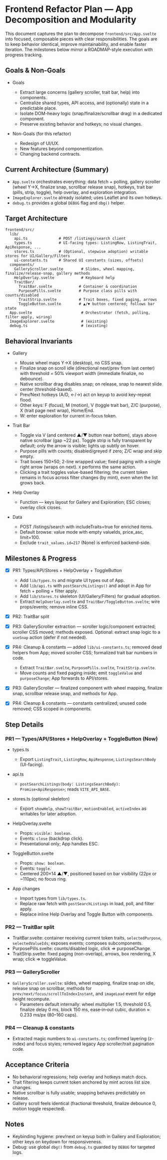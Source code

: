 # Frontend Refactor Plan — App Decomposition and Modularity

This document captures the plan to decompose `frontend/src/App.svelte` into focused, composable pieces with clear responsibilities. The goals are to keep behavior identical, improve maintainability, and enable faster iteration. The milestones below mirror a ROADMAP-style execution with progress tracking.

## Goals & Non-Goals

- Goals
  - Extract large concerns (gallery scroller, trait bar, help) into components.
  - Centralize shared types, API access, and (optionally) state in a predictable place.
  - Isolate DOM-heavy logic (snap/finalize/scrollbar drag) in a dedicated component.
  - Preserve existing behavior and hotkeys; no visual changes.

- Non-Goals (for this refactor)
  - Redesign of UI/UX.
  - New features beyond componentization.
  - Changing backend contracts.

## Current Architecture (Summary)

- `App.svelte` orchestrates everything: data fetch + polling, gallery scroller (wheel Y→X, finalize snap, scrollbar release snap), hotkeys, trait bar (pills, strip, toggle), help overlay, and exploration integration.
- `ImageExplorer.svelte` already isolated; uses Leaflet and its own hotkeys.
- `debug.ts` provides a global `DEBUG` flag and `dbg()` helper.

## Target Architecture

```
frontend/src/
  lib/
    api.ts              # POST /listings/search client
    types.ts            # UI-facing types: ListingRow, ListingTrait, ApiResponse, ...
    stores.ts           # (Optional, stepwise adoption) writable stores for UI/Gallery/Filters
    ui-constants.ts     # Shared UI constants (sizes, offsets)
  components/
    GalleryScroller.svelte        # Slides, wheel mapping, finalize/release-snap, gallery methods
    HelpOverlay.svelte            # Keyboard help
    TraitBar/
      TraitBar.svelte            # Container & coordination
      PurposePills.svelte        # Purpose class pills with counts/disabled
      TraitStrip.svelte          # Trait boxes, fixed paging, arrows
      ToggleButton.svelte        # ▲/▼ button centered; follows bar state
  App.svelte                      # Orchestrator (fetch, polling, filter apply, wiring)
  ImageExplorer.svelte            # (existing)
  debug.ts                        # (existing)
```

## Behavioral Invariants

- Gallery
  - Mouse wheel maps Y→X (desktop), no CSS snap.
  - Finalize snap on scroll idle (directional next/prev from last center) with threshold = 50% viewport width (immediate finalize, no debounce).
  - Native scrollbar drag disables snap; on release, snap to nearest slide center (threshold-based).
  - Prev/Next hotkeys (A/D, ←/→) act on keyup to avoid key-repeat flood.
  - Other keys: F (focus), M (motion), V (toggle trait bar), Z/C (purpose), X (trait page next wrap), Home/End.
  - W: enter exploration for current in-focus token.

- Trait Bar
  - Toggle via V (and centered ▲/▼ button near bottom), stays above native scrollbar (gap ~22 px). Toggle strip is fully transparent by default; only the arrow is visible; lights up subtly on hover.
  - Purpose pills with counts; disabled/greyed if zero; Z/C wrap and skip empty.
  - Trait boxes 150×50; 2-line wrapped value; fixed paging with a single right arrow (wraps on next). `X` performs the same action.
  - Clicking a trait toggles value-based filtering; the current token remains in focus across filter changes (by mint), even when the list grows back.

- Help Overlay
  - Function — keys layout for Gallery and Exploration; ESC closes; overlay click closes.

- Data
  - POST /listings/search with includeTraits=true for enriched items.
  - Default browse: value mode with empty valueIds, price_asc, limit=100.
  - Exclude `trait_values.id=217` (None) is enforced backend-side.

## Milestones & Progress

- [x] PR1: Types/API/Stores + HelpOverlay + ToggleButton
  - Add `lib/types.ts` and migrate UI types out of App.
  - Add `lib/api.ts` with `postSearchListings()` and adopt in App for fetch + polling + filter apply.
  - Add `lib/stores.ts` skeleton (UI/Gallery/Filters) for gradual adoption.
  - Extract `HelpOverlay.svelte` and `TraitBar/ToggleButton.svelte`; wire props/events; remove inline CSS.

- [x] PR2: TraitBar split
- [x] PR3: GalleryScroller extraction — scroller logic/component extracted; scroller CSS moved; methods exposed. Optional: extract snap logic to a `useSnap` action (defer if not needed).
- [x] PR4: Cleanup & constants — added `lib/ui-constants.ts`; removed dead helpers from App; moved scroller CSS; formalized trait bar numbers in code.
  - Extract `TraitBar.svelte`, `PurposePills.svelte`, `TraitStrip.svelte`.
  - Move counts and fixed paging inside; emit `toggleValue` and `purposeChange`; App forwards to API/stores.

- [x] PR3: GalleryScroller — finalized component with wheel mapping, finalize snap, scrollbar release snap, and methods for App.
- [x] PR4: Cleanup & constants — constants centralized; unused code removed; CSS scoped in components.

## Step Details

### PR1 — Types/API/Stores + HelpOverlay + ToggleButton (Now)

- types.ts
  - Export `ListingTrait`, `ListingRow`, `ApiResponse`, `ListingsSearchBody` (UI-facing).

- api.ts
  - `postSearchListings(body: ListingsSearchBody): Promise<ApiResponse>`; reads `VITE_API_BASE`.

- stores.ts (optional skeleton)
  - Export `showHelp`, `showTraitBar`, `motionEnabled`, `activeIndex` as writables for later adoption.

- HelpOverlay.svelte
  - Props: `visible: boolean`.
  - Events: `close` (backdrop click).
  - Presentational only; App handles ESC.

- ToggleButton.svelte
  - Props: `show: boolean`.
  - Events: `toggle`.
  - Centered 200×14 ▲/▼, positioned based on bar visibility (22px or ~110px); no focus ring.

- App changes
  - Import types from `lib/types.ts`.
  - Replace raw fetch with `postSearchListings` in load, poll, and filter apply.
  - Replace inline Help Overlay and Toggle Button with components.

### PR2 — TraitBar split

- TraitBar.svelte: container receiving current token traits, `selectedPurpose`, `selectedValueIds`; exposes events; composes subcomponents.
- PurposePills.svelte: counts/disabled logic, click => purposeChange.
- TraitStrip.svelte: fixed paging (non-overlap), arrows, box rendering, X wrap; click => toggleValue.

### PR3 — GalleryScroller

- `GalleryScroller.svelte`: slides, wheel mapping, finalize snap on idle, release snap on scrollbar, methods for `prev/next/focus/scrollToIndexInstant`, and `imageLoad` event for edge height recompute.
  - Parameters default internally: wheel multiplier 1.5, threshold 0.5, finalize delay 0 ms, block 150 ms, ease‑in‑out cubic, duration ≈ 0.233 ms/px (80–160 caps).

### PR4 — Cleanup & constants

- Extracted magic numbers to `ui-constants.ts`; confirmed layering (z-index) and focus styles; removed legacy App scroller/trait pagination code.

## Acceptance Criteria

- No behavioral regressions; help overlay and hotkeys match docs.
- Trait filtering keeps current token anchored by mint across list size changes.
- Native scrollbar is fully usable; snapping behaves predictably on release.
- Gallery scroll feels identical (fractional threshold, finalize debounce 0, motion toggle respected).

## Notes

- Keybinding hygiene: prev/next on keyup both in Gallery and Exploration; other keys on keydown for responsiveness.
- Debug: use global `dbg()` from `debug.ts` guarded by `DEBUG` for targeted logs.
